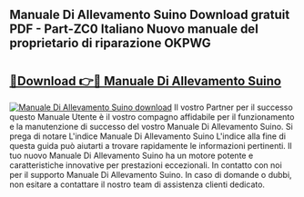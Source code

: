 ## Manuale Di Allevamento Suino Download gratuit PDF - Part-ZC0 Italiano Nuovo manuale del proprietario di riparazione OKPWG

# <h2><a href="http://dff5of.blite.top/?on=Manuale+Di+Allevamento+Suino">🔗Download 👉🔴 Manuale Di Allevamento Suino</a></h2>

[![Manuale Di Allevamento Suino download](https://i.imgur.com/lujVjoI.png)](http://dff5of.blite.top/?on=Manuale+Di+Allevamento+Suino)
Il vostro Partner per il successo questo Manuale Utente è il vostro compagno affidabile per il funzionamento e la manutenzione di successo del vostro Manuale Di Allevamento Suino. Si prega di notare L'indice Manuale Di Allevamento Suino L'indice alla fine di questa guida può aiutarti a trovare rapidamente le informazioni pertinenti. Il tuo nuovo Manuale Di Allevamento Suino ha un motore potente e caratteristiche innovative per prestazioni eccezionali. In contatto con noi per il supporto Manuale Di Allevamento Suino. In caso di domande o dubbi, non esitare a contattare il nostro team di assistenza clienti dedicato.
